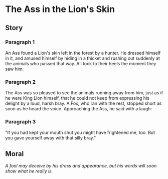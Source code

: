 
# The Ass in the Lion's Skin

## Story


### Paragraph 1

An Ass found a Lion's skin left in the forest by a hunter. He dressed himself in it, and amused himself by hiding in a thicket and rushing out suddenly at the animals who passed that way. All took to their heels the moment they saw him.



### Paragraph 2

The Ass was so pleased to see the animals running away from him, just as if he were King Lion himself, that he could not keep from expressing his delight by a loud, harsh bray. A Fox, who ran with the rest, stopped short as soon as he heard the voice. Approaching the Ass, he said with a laugh:



### Paragraph 3

"If you had kept your mouth shut you might have frightened me, too. But you gave yourself away with that silly bray."



## Moral

_A fool may deceive by his dress and appearance, but his words will soon show what he really is._

